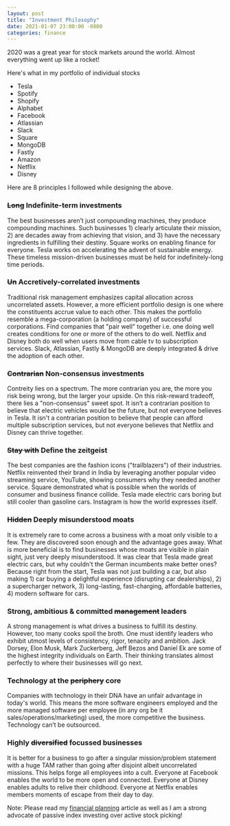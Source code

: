 ```yaml
---
layout: post
title: "Investment Philosophy"
date: 2021-01-07 23:00:00 -0800
categories: finance
---
```

2020 was a great year for stock markets around the world. Almost everything went
up like a rocket!

Here's what in my portfolio of individual stocks
* Tesla
* Spotify
* Shopify
* Alphabet
* Facebook
* Atlassian
* Slack
* Square
* MongoDB
* Fastly
* Amazon
* Netflix
* Disney

Here are 8 principles I followed while designing the above.

### ~~Long~~ Indefinite-term investments ###
The best businesses aren’t just compounding machines, they produce compounding machines. Such businesses 1) clearly articulate their mission, 2) are decades away from achieving that vision, and 3) have the necessary ingredients in fulfilling their destiny. Square works on enabling finance for everyone. Tesla works on accelerating the advent of sustainable energy. These timeless mission-driven businesses must be held for indefinitely-long time periods.

### ~~Un~~ Accretively-correlated investments ###
Traditional risk management emphasizes capital allocation across uncorrelated assets. However, a more efficient portfolio design is one where the constituents accrue value to each other. This makes the portfolio resemble a mega-corporation (a holding company) of successful corporations. Find companies that "pair well" together i.e. one doing well creates conditions for one or more of the others to do well. Netflix and Disney both do well when users move from cable tv to subscription services. Slack, Atlassian, Fastly & MongoDB are deeply integrated & drive the adoption of each other.

### ~~Contrarian~~ Non-consensus investments ###
Contreity lies on a spectrum. The more contrarian you are, the more you risk being wrong, but the larger your upside. On this risk-reward tradeoff, there lies a "non-consensus" sweet spot. It isn’t a contrarian position to believe that electric vehicles would be the future, but not everyone believes in Tesla. It isn't a contrarian position to believe that people can afford multiple subscription services, but not everyone believes that Netflix and Disney can thrive together.

### ~~Stay with~~ Define the zeitgeist ###
The best companies are the fashion icons ("trailblazers") of their industries. Netflix reinvented their brand in India by leveraging another popular video streaming service, YouTube, showing consumers why they needed another service. Square demonstrated what is possible when the worlds of consumer and business finance collide. Tesla made electric cars boring but still cooler than gasoline cars. Instagram is how the world expresses itself.


### ~~Hidden~~ Deeply misunderstood moats ###
It is extremely rare to come across a business with a moat only visible to a few. They are discovered soon enough and the advantage goes away. What is more beneficial is to find businesses whose moats are visible in plain sight, just very deeply misunderstood. It was clear that Tesla made great electric cars, but why couldn't the German incumbents make better ones? Because right from the start, Tesla was not just building a car, but also making 1) car buying a delightful experience (disrupting car dealerships), 2) a supercharger network, 3) long-lasting, fast-charging, affordable batteries, 4) modern software for cars.

### Strong, ambitious & committed ~~management~~ leaders ###
A strong management is what drives a business to fulfill its destiny. However, too many cooks spoil the broth. One must identify leaders who exhibit utmost levels of consistency, rigor, tenacity and ambition. Jack Dorsey, Elon Musk, Mark Zuckerberg, Jeff Bezos and Daniel Ek are some of the highest integrity individuals on Earth. Their thinking translates almost perfectly to where their businesses will go next.

### Technology at the ~~periphery~~ core ###
Companies with technology in their DNA have an unfair advantage in today's world. This means the more software engineers employed and the more managed software per employee (in any org be it sales/operations/marketing) used, the more competitive the business. Technology can’t be outsourced.

### Highly ~~diversified~~ focussed businesses ###
It is better for a business to go after a singular mission/problem statement with a huge TAM rather than going after disjoint albeit uncorrelated missions. This helps forge all employees into a cult. Everyone at Facebook enables the world to be more open and connected. Everyone at Disney enables adults to relive their childhood. Everyone at Netflix enables members moments of escape from their day to day.

Note: Please read my [financial planning](http://xenophene.github.io/finance/2018/01/25/hands-of-financial-planning.html)
article as well as I am a strong advocate of passive index investing over active stock picking!

